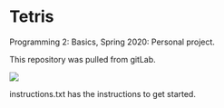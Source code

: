 # Tetris
Programming 2: Basics, Spring 2020:  Personal project.

This repository was pulled from gitLab.

![](https://i.imgur.com/yjtdh1c.png)

instructions.txt has the instructions to get started.

